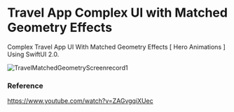 # Travel App Complex UI with Matched Geometry Effects

Complex Travel App UI With Matched Geometry Effects [ Hero Animations ] Using SwiftUI 2.0.

![TravelMatchedGeometryScreenrecord1](https://user-images.githubusercontent.com/3436468/101604814-690f6f00-3a3c-11eb-8371-00aa85041394.gif)

### Reference

https://www.youtube.com/watch?v=ZAGvgqiXUec
